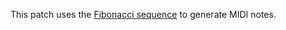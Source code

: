 This patch uses the [Fibonacci sequence](https://en.wikipedia.org/wiki/Fibonacci_number) to generate MIDI notes.